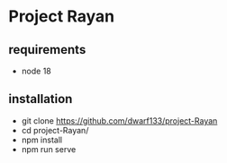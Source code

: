 # Project Rayan

## requirements

- node 18

## installation

- git clone https://github.com/dwarf133/project-Rayan
- cd project-Rayan/
- npm install
- npm run serve
